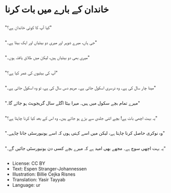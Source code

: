 # خاندان کے بارے میں بات کرنا

##
"کیا آپ کا کوئی خاندان ہے؟"

##
"جی ہاں، میرے شوہر اور میری دو بیٹیاں اور ایک بیٹا ہے۔"

##
"میری بھی دو بیٹیاں ہیں، لیکن میں طلاق یافتہ ہوں۔"

##
"آپ کی بیٹیوں کی عمر کیا ہے؟"

##
"مینا چار سال کی ہے۔ وہ نرسری اسکول جاتی ہے۔ مریم دس سال کی ہے، تو وہ اسکول جاتی ہے۔"

##
"میرے تمام بچے سکول میں ہیں۔ میرا بیٹا اگلے سال گریجویٹ ہو جائے گا۔"

##
"یہ بہت اچھی بات ہے! بچے اتنی جلدی سے بڑے ہو جاتے ہیں۔ وہ اس کے بعد کیا کرنا چاہتا ہے؟"

##
"وہ نوکری حاصل کرنا چاہتا ہے، لیکن میں اسے کہتی ہوں کہ اسے یونیورسٹی جانا چاہیے۔"

##
"یہ بہت اچھی سوچ ہے۔ مجھے بھی امید ہے کہ میرے بچے کسی دن یونیورسٹی جائیں گے۔"

##
* License: CC BY
* Text: Espen Stranger-Johannessen
* Illustration: Billie Cejka Risnes
* Translation: Yasir Tayyab
* Language: ur
